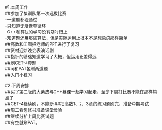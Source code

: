 #1.本周工作  
 ##参加了集训队第一次选拔比赛  
   -一道题都没通过  
   -只知道无限嵌套循环  
   -C++和算法的学习没有及时跟上  
   -知道题还用那些算法，但是实际运用上根本不是想象的那样简单  
   ##高数和工图把老师的PPT进行了复习  
   ##资材迎新晚会表演话剧  
   ##指针的基础知道学习了大概，但运用还差得远  
   ##刷CET-4套题  
   ##oj和PAT各刷两道题  
   ##入门小练习  


#2.下周安排  
##买了第二版的大紫皮与C++慕课一起学习起走，至少下周打比赛不能在那样尴尬了  
##CET-4继续刷，不能断
##把高数1、2、3章的练习题刷完，准备中期考试  
##周二看思修书准备课堂检验  
##继续分析上周比赛试题  
##有空就刷PAT。
